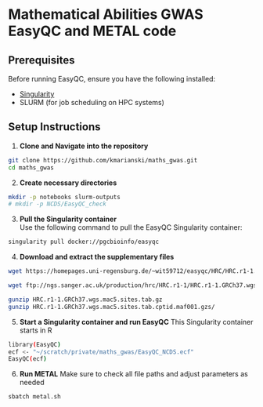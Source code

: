 # Mathematical Abilities GWAS EasyQC and METAL code

## Prerequisites

Before running EasyQC, ensure you have the following installed:
- [Singularity](https://sylabs.io/singularity/)
- SLURM (for job scheduling on HPC systems)

## Setup Instructions

1. **Clone and Navigate into the repository**
```bash
git clone https://github.com/kmarianski/maths_gwas.git
cd maths_gwas
```

2. **Create necessary directories**
```bash
mkdir -p notebooks slurm-outputs
# mkdir -p NCDS/EasyQC_check
```

3. **Pull the Singularity container**  
Use the following command to pull the EasyQC Singularity container:
```bash
singularity pull docker://pgcbioinfo/easyqc
```

4. **Download and extract the supplementary files**
```bash
wget https://homepages.uni-regensburg.de/~wit59712/easyqc/HRC/HRC.r1-1.GRCh37.wgs.mac5.sites.tab.cptid.maf001.gz

wget ftp://ngs.sanger.ac.uk/production/hrc/HRC.r1-1/HRC.r1-1.GRCh37.wgs.mac5.sites.tab.gz

gunzip HRC.r1-1.GRCh37.wgs.mac5.sites.tab.gz
gunzip HRC.r1-1.GRCh37.wgs.mac5.sites.tab.cptid.maf001.gzs/
```

5. **Start a Singularity container and run EasyQC**
This Singularity container starts in R
```bash
library(EasyQC)
ecf <- "~/scratch/private/maths_gwas/EasyQC_NCDS.ecf"
EasyQC(ecf)
```

6. **Run METAL**
Make sure to check all file paths and adjust parameters as needed
```bash
sbatch metal.sh
```